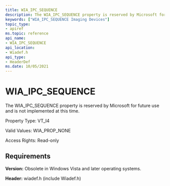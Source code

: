 ```yaml
---
title: WIA_IPC_SEQUENCE
description: The WIA_IPC_SEQUENCE property is reserved by Microsoft for future use and is not implemented at this time.
keywords: ["WIA_IPC_SEQUENCE Imaging Devices"]
topic_type:
- apiref
ms.topic: reference
api_name:
- WIA_IPC_SEQUENCE
api_location:
- Wiadef.h
api_type:
- HeaderDef
ms.date: 10/05/2021
---
```


# WIA_IPC_SEQUENCE

The WIA_IPC_SEQUENCE property is reserved by Microsoft for future use and is not implemented at this time.

Property Type: VT_I4

Valid Values: WIA_PROP_NONE

Access Rights: Read-only

## Requirements

**Version:** Obsolete in Windows Vista and later operating systems.

**Header:** wiadef.h (include Wiadef.h)

